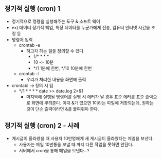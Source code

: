 ## 정기적 실행 (cron) 1
- 정기적으로 명령을 실행해주는 도구 & 소프트 웨어
- ex) 데이터 정기적 백업, 특정 데이터를 누군가에게 전송, 컴퓨터 인터넷 시간을 조정 등
- 명령어 입력
  - crontab -e
    - 하고자 하는 일을 정의할 수 있다.
      - 1/* * * *  
      - 10 -> 10분
      - */1 1분에 한번, */10 10분에 한번
  - crontab -l
    - 우리가 처리한 내용을 화면에 출력
- crontabl -e 정의 시 팁
  - */1 * * * * date >> date.log 2>&1
    - 마지막에 실행될 명령어를 실행 시 에러가 날 경우 표준 에러를 표준 출력으로 화면에 뿌려준다. 이때 &가 없으면 1이라는 파일에 저장되는데, 원하는 것이 단순 출력이라면 &를 붙여줘야 한다.
    

## 정기적 실행 (cron) 2 - 사례
- 게시글이 올라왔을 때 사용자 10만명에게 새 게시글이 올라왔다는 메일을 보낸다.
  - 사용자는 메일 10만통을 보낼 때 까지 다른 작업을 못하면 안된다.
  - 서버에서 cron을 통해 메일을 보낸다...?
  